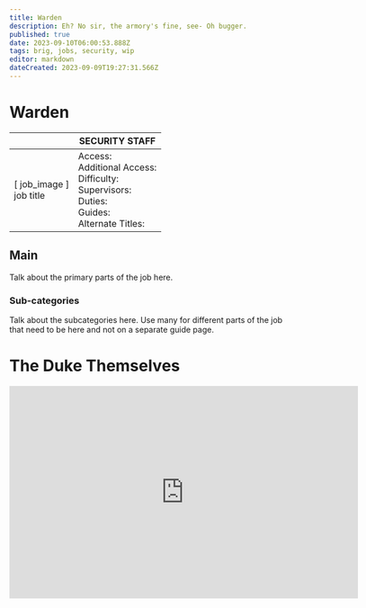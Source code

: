 ```yaml
---
title: Warden
description: Eh? No sir, the armory's fine, see- Oh bugger.
published: true
date: 2023-09-10T06:00:53.888Z
tags: brig, jobs, security, wip
editor: markdown
dateCreated: 2023-09-09T19:27:31.566Z
---
```


# Warden

|                             | SECURITY STAFF                                                                                   |
|-----------------------------|----------------------------------------------------------------------------------------------|
| \[ job_image ]<br>job title | Access:<br>Additional Access:<br>Difficulty:<br>Supervisors:<br>Duties:<br>Guides:<br>Alternate Titles: |

## Main 
Talk about the primary parts of the job here.


### Sub-categories
Talk about the subcategories here. Use many for different parts of the job that need to be here and not on a separate guide page.

# The Duke Themselves
<iframe src="https://player.twitch.tv/?channel=thedukeofook&parent=wiki.monkestation.com" frameborder="0" allowfullscreen="true" scrolling="no" height="378" width="620"></iframe>